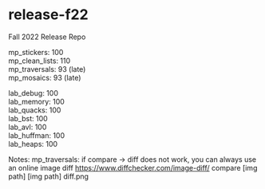 # release-f22
Fall 2022 Release Repo

mp_stickers: 100 <br />
mp_clean_lists: 110 <br />
mp_traversals: 93 (late) <br />
mp_mosaics: 93 (late) <br />

lab_debug: 100 <br />
lab_memory: 100 <br />
lab_quacks: 100 <br />
lab_bst: 100 <br />
lab_avl: 100 <br />
lab_huffman: 100 <br />
lab_heaps: 100 <br />

Notes:
mp_traversals:
if compare -> diff does not work, you can always use an online image diff
https://www.diffchecker.com/image-diff/
compare [img path] [img path] diff.png
